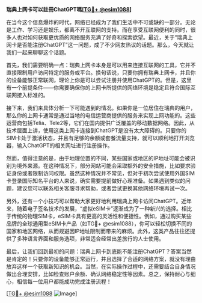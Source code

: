 **瑞典上网卡可以註冊ChatGPT嗎[[TG💪+ @esim1088](https://t.me/s/esim1088)]**

在当今这个信息爆炸的时代，网络已经成为了我们生活中不可或缺的一部分。无论是工作、学习还是娱乐，都离不开互联网的支持。而在享受互联网便利的同时，很多人也对如何获取更优质的网络服务充满了好奇和探索欲望。最近，关于“瑞典上网卡是否能注册ChatGPT”这一问题，成了不少网友热议的话题。那么，今天就让我们一起来聊聊这个话题。

首先，我们需要明确一点：瑞典上网卡本身是可以用来连接互联网的工具，它并不直接限制用户访问特定的服务或平台。换句话说，只要你拥有瑞典上网卡，并且你的设备能够正常联网，理论上你是可以尝试注册并使用ChatGPT的。但是，这里有一个前提条件——你需要确保你的上网卡所提供的网络环境是稳定且符合国际互联网接入标准的。

接下来，我们来具体分析一下可能遇到的情况。如果你是一位居住在瑞典的用户，那么你的上网卡通常是通过当地的电信运营商提供的服务来实现上网功能的。这些运营商包括Telia、Tele2等，它们在国内提供广泛覆盖的移动数据网络。因此，从技术层面上讲，使用这类上网卡连接到ChatGPT是没有太大障碍的。只要你的SIM卡处于激活状态，并且有足够的余额或套餐流量支持，就可以顺利地打开浏览器，输入ChatGPT的相关网址进行注册操作。

然而，值得注意的是，由于地理位置的不同，某些国家或地区的IP地址可能会被识别为境外来源。在这种情况下，部分网站可能会采取额外的安全措施，比如要求验证身份或者限制访问权限。虽然这种情况并不常见，但对于初次尝试使用外国SIM卡登录国际知名平台的人来说，确实需要提前做好心理准备。如果遇到类似的问题，建议您可以联系相关客服寻求帮助，或者尝试更换其他网络环境再试一次。

另外，还有一个小技巧可以帮助大家更好地利用瑞典上网卡访问ChatGPT。近年来，随着电子签名技术的发展，“虚拟eSIM卡”逐渐成为了一种新兴的选择。相比于传统的物理SIM卡，eSIM卡具有更高的灵活性和便捷性。例如，通过购买某些品牌的全球通用型eSIM卡产品（如TG💪+ @esim1088），你可以轻松切换不同的国家和地区网络，从而规避因IP地址限制而带来的麻烦。此外，这类产品往往还提供了多种语言界面和服务选项，非常适合经常出差旅行的人士使用。

最后，让我们回到最初的问题：瑞典上网卡到底能不能注册ChatGPT？答案当然是肯定的！只要你的设备能够正常运行，并且选择了合适的网络方案，就没有理由放弃这样一个获取新知识的机会。当然，在实际操作过程中，还需要结合自身情况做出合理安排，比如检查账户余额、确认网络稳定性等因素。总之，保持耐心与细心，相信每一位用户都能成功完成注册流程！

[[TG💪+ @esim1088](https://t.me/s/esim1088) ![Image](https://i.postimg.cc/4NQfJmqS/Snipaste-2025-05-13-00-14-12.png)]